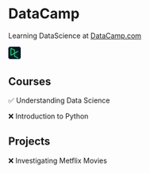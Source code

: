 # DataCamp
Learning DataScience at [DataCamp.com](https://app.datacamp.com/)

<img src="/inc/datacamp.svg" width=5%>

## Courses
✅ Understanding Data Science

❌ Introduction to Python

## Projects
❌ Investigating Metflix Movies
